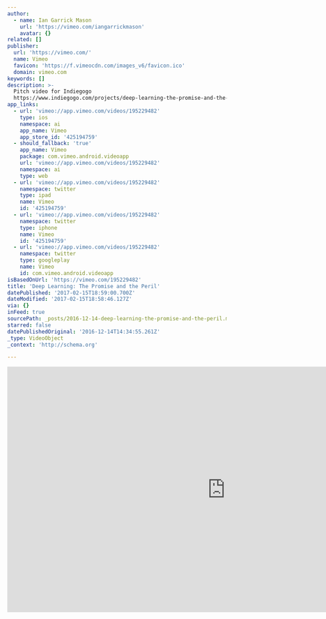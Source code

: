 ```yaml
---
author:
  - name: Ian Garrick Mason
    url: 'https://vimeo.com/iangarrickmason'
    avatar: {}
related: []
publisher:
  url: 'https://vimeo.com/'
  name: Vimeo
  favicon: 'https://f.vimeocdn.com/images_v6/favicon.ico'
  domain: vimeo.com
keywords: []
description: >-
  Pitch video for Indiegogo
  https://www.indiegogo.com/projects/deep-learning-the-promise-and-the-peril-film
app_links:
  - url: 'vimeo://app.vimeo.com/videos/195229482'
    type: ios
    namespace: ai
    app_name: Vimeo
    app_store_id: '425194759'
  - should_fallback: 'true'
    app_name: Vimeo
    package: com.vimeo.android.videoapp
    url: 'vimeo://app.vimeo.com/videos/195229482'
    namespace: ai
    type: web
  - url: 'vimeo://app.vimeo.com/videos/195229482'
    namespace: twitter
    type: ipad
    name: Vimeo
    id: '425194759'
  - url: 'vimeo://app.vimeo.com/videos/195229482'
    namespace: twitter
    type: iphone
    name: Vimeo
    id: '425194759'
  - url: 'vimeo://app.vimeo.com/videos/195229482'
    namespace: twitter
    type: googleplay
    name: Vimeo
    id: com.vimeo.android.videoapp
isBasedOnUrl: 'https://vimeo.com/195229482'
title: 'Deep Learning: The Promise and the Peril'
datePublished: '2017-02-15T18:59:00.700Z'
dateModified: '2017-02-15T18:58:46.127Z'
via: {}
inFeed: true
sourcePath: _posts/2016-12-14-deep-learning-the-promise-and-the-peril.md
starred: false
datePublishedOriginal: '2016-12-14T14:34:55.261Z'
_type: VideoObject
_context: 'http://schema.org'

---
```

<iframe src="https://cdn.embedly.com/widgets/media.html?src=https%3A%2F%2Fplayer.vimeo.com%2Fvideo%2F195229482&amp;url=https%3A%2F%2Fvimeo.com%2F195229482&amp;image=https%3A%2F%2Fi.vimeocdn.com%2Fvideo%2F607384492_1280.jpg&amp;key=b7d04c9b404c499eba89ee7072e1c4f7&amp;type=text%2Fhtml&amp;schema=vimeo" width="1000" height="563" scrolling="no" frameborder="0" allowfullscreen="" style=""></iframe>